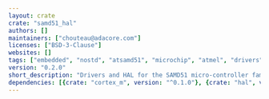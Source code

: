 ```yaml
---
layout: crate
crate: "samd51_hal"
authors: []
maintainers: ["chouteau@adacore.com"]
licenses: ["BSD-3-Clause"]
websites: []
tags: ["embedded", "nostd", "atsamd51", "microchip", "atmel", "drivers"]
version: "0.2.0"
short_description: "Drivers and HAL for the SAMD51 micro-controller family"
dependencies: [{crate: "cortex_m", version: "^0.1.0"}, {crate: "hal", version: "^0.1.0"}]
---
```



